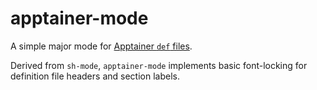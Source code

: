 # apptainer-mode

A simple major mode for [Apptainer `def` files](https://apptainer.org/docs/user/main/definition_files.html).

Derived from `sh-mode`, `apptainer-mode` implements basic font-locking for definition file headers and section labels.
